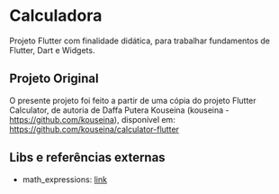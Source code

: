 # Calculadora

Projeto Flutter com finalidade didática, para trabalhar fundamentos de Flutter, Dart e Widgets.

## Projeto Original

O presente projeto foi feito a partir de uma cópia do projeto Flutter Calculator, de autoria de Daffa Putera Kouseina (kouseina - https://github.com/kouseina), disponível em: https://github.com/kouseina/calculator-flutter

## Libs e referências externas

- math_expressions: [link](https://pub.dev/packages/math_expressions)